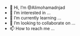 - 👋 Hi, I’m @Alimohamadnjad
- 👀 I’m interested in ...
- 🌱 I’m currently learning ...
- 💞️ I’m looking to collaborate on ...
- 📫 How to reach me ...

<!---
Alimohamadnjad/Alimohamadnjad is a ✨ special ✨ repository because its `README.md` (this file) appears on your GitHub profile.
You can click the Preview link to take a look at your changes.
--->
